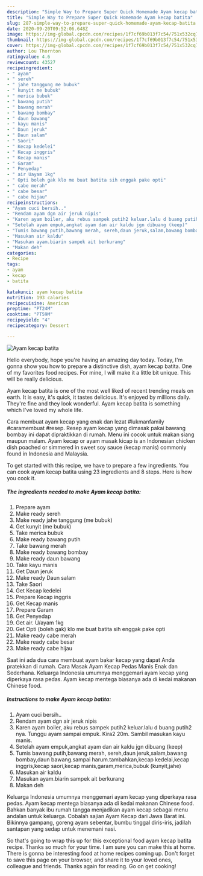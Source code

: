 ```yaml
---
description: "Simple Way to Prepare Super Quick Homemade Ayam kecap batita"
title: "Simple Way to Prepare Super Quick Homemade Ayam kecap batita"
slug: 287-simple-way-to-prepare-super-quick-homemade-ayam-kecap-batita
date: 2020-09-20T09:52:06.648Z
image: https://img-global.cpcdn.com/recipes/1f7cf69b013f7c54/751x532cq70/ayam-kecap-batita-foto-resep-utama.jpg
thumbnail: https://img-global.cpcdn.com/recipes/1f7cf69b013f7c54/751x532cq70/ayam-kecap-batita-foto-resep-utama.jpg
cover: https://img-global.cpcdn.com/recipes/1f7cf69b013f7c54/751x532cq70/ayam-kecap-batita-foto-resep-utama.jpg
author: Lou Thornton
ratingvalue: 4.6
reviewcount: 43527
recipeingredient:
- " ayam"
- " sereh"
- " jahe tanggung me bubuk"
- " kunyit me bubuk"
- " merica bubuk"
- " bawang putih"
- " bawang merah"
- " bawang bombay"
- " daun bawang"
- " kayu manis"
- " Daun jeruk"
- " Daun salam"
- " Saori"
- " Kecap kedelei"
- " Kecap inggris"
- " Kecap manis"
- " Garam"
- " Penyedap"
- " air Uayam 1kg"
- " Opti boleh gak klo me buat batita sih enggak pake opti"
- " cabe merah"
- " cabe besar"
- " cabe hijau"
recipeinstructions:
- "Ayam cuci bersih.."
- "Rendam ayam dgn air jeruk nipis"
- "Karen ayam boiler, aku rebus sampek putih2 keluar.lalu d buang putih2 nya. Tunggu ayam sampai empuk. Kira2 20m. Sambil masukan kayu manis."
- "Setelah ayam empuk,angkat ayam dan air kaldu jgn dibuang (keep)"
- "Tumis bawang putih,bawang merah, sereh,daun jeruk,salam,bawang bombay,daun bawang.sampai harum.tambahkan,kecap kedelai,kecap inggris,kecap saori,kecap manis,garam,merica,bubuk (kunyit,jahe)"
- "Masukan air kaldu"
- "Masukan ayam.biarin sampek ait berkurang"
- "Makan deh"
categories:
- Recipe
tags:
- ayam
- kecap
- batita

katakunci: ayam kecap batita 
nutrition: 193 calories
recipecuisine: American
preptime: "PT24M"
cooktime: "PT59M"
recipeyield: "4"
recipecategory: Dessert

---
```



![Ayam kecap batita](https://img-global.cpcdn.com/recipes/1f7cf69b013f7c54/751x532cq70/ayam-kecap-batita-foto-resep-utama.jpg)

Hello everybody, hope you're having an amazing day today. Today, I'm gonna show you how to prepare a distinctive dish, ayam kecap batita. One of my favorites food recipes. For mine, I will make it a little bit unique. This will be really delicious.

Ayam kecap batita is one of the most well liked of recent trending meals on earth. It is easy, it's quick, it tastes delicious. It's enjoyed by millions daily. They're fine and they look wonderful. Ayam kecap batita is something which I've loved my whole life.

Cara membuat ayam kecap yang enak dan lezat #lukmanfamily #caramembuat #resep. Resep ayam kecap yang dimasak pakai bawang bombay ini dapat dipraktikkan di rumah. Menu ini cocok untuk makan siang maupun malam. Ayam kecap or ayam masak kicap is an Indonesian chicken dish poached or simmered in sweet soy sauce (kecap manis) commonly found in Indonesia and Malaysia.


To get started with this recipe, we have to prepare a few ingredients. You can cook ayam kecap batita using 23 ingredients and 8 steps. Here is how you cook it.

<!--inarticleads1-->

##### The ingredients needed to make Ayam kecap batita:

1. Prepare  ayam
1. Make ready  sereh
1. Make ready  jahe tanggung (me bubuk)
1. Get  kunyit (me bubuk)
1. Take  merica bubuk
1. Make ready  bawang putih
1. Take  bawang merah
1. Make ready  bawang bombay
1. Make ready  daun bawang
1. Take  kayu manis
1. Get  Daun jeruk
1. Make ready  Daun salam
1. Take  Saori
1. Get  Kecap kedelei
1. Prepare  Kecap inggris
1. Get  Kecap manis
1. Prepare  Garam
1. Get  Penyedap
1. Get  air. U/ayam 1kg
1. Get  Opti (boleh gak) klo me buat batita sih enggak pake opti
1. Make ready  cabe merah
1. Make ready  cabe besar
1. Make ready  cabe hijau


Saat ini ada dua cara membuat ayam bakar kecap yang dapat Anda pratekkan di rumah. Cara Masak Ayam Kecap Pedas Manis Enak dan Sederhana. Keluarga Indonesia umumnya menggemari ayam kecap yang diperkaya rasa pedas. Ayam kecap mentega biasanya ada di kedai makanan Chinese food. 

<!--inarticleads2-->

##### Instructions to make Ayam kecap batita:

1. Ayam cuci bersih..
1. Rendam ayam dgn air jeruk nipis
1. Karen ayam boiler, aku rebus sampek putih2 keluar.lalu d buang putih2 nya. Tunggu ayam sampai empuk. Kira2 20m. Sambil masukan kayu manis.
1. Setelah ayam empuk,angkat ayam dan air kaldu jgn dibuang (keep)
1. Tumis bawang putih,bawang merah, sereh,daun jeruk,salam,bawang bombay,daun bawang.sampai harum.tambahkan,kecap kedelai,kecap inggris,kecap saori,kecap manis,garam,merica,bubuk (kunyit,jahe)
1. Masukan air kaldu
1. Masukan ayam.biarin sampek ait berkurang
1. Makan deh


Keluarga Indonesia umumnya menggemari ayam kecap yang diperkaya rasa pedas. Ayam kecap mentega biasanya ada di kedai makanan Chinese food. Bahkan banyak ibu rumah tangga menjadikan ayam kecap sebagai menu andalan untuk keluarga. Cobalah sajian Ayam Kecap dari Jawa Barat ini. Bikinnya gampang, goreng ayam sebentar, bumbu tinggal diris-iris, jadilah santapan yang sedap untuk menemani nasi. 

So that's going to wrap this up for this exceptional food ayam kecap batita recipe. Thanks so much for your time. I am sure you can make this at home. There is gonna be interesting food at home recipes coming up. Don't forget to save this page on your browser, and share it to your loved ones, colleague and friends. Thanks again for reading. Go on get cooking!
